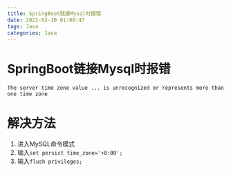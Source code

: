 ```yaml
---
title: SpringBoot链接Mysql时报错
date: 2022-03-10 01:00:47
tags: Java
categories: Java
---
```


# SpringBoot链接Mysql时报错

```
The server time zone value ... is unrecognized or represents more than one time zone
```

# 解决方法

1. 进入MySQL命令模式
2. 输入`set persist time_zone='+8:00';`
3. 输入`flush privileges;`
